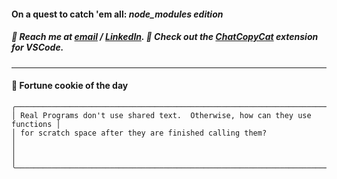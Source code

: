 #### On a quest to catch 'em all: *node_modules edition*

##### :calling: Reach me at **[email](mailto:johannes@stenmark.in)** ***/*** **[LinkedIn](https://www.linkedin.com/in/johannes-stenmark)**.  :feet: Check out the [ChatCopyCat](https://github.com/jstenmark/ChatCopyCat) extension for VSCode.

---
#### :cookie: Fortune cookie of the day
```smalltalk
╭─────────────────────────────────────────────────────────────────────────────╮
│ Real Programs don't use shared text.  Otherwise, how can they use functions │
│ for scratch space after they are finished calling them?                     │
│                                                                             │
╰─────────────────────────────────────────────────────────────────────────────╯
```
